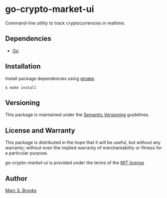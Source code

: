 # go-crypto-market-ui

Command-line utility to track cryptocurrencies in realtime.

## Dependencies

- [Go](https://golang.org)

## Installation

Install package dependencies using [gmake](https://www.gnu.org/software/make).

    $ make install

## Versioning

This package is maintained under the [Semantic Versioning](https://semver.org) guidelines.

## License and Warranty

This package is distributed in the hope that it will be useful, but without any warranty; without even the implied warranty of merchantability or fitness for a particular purpose.

_go-crypto-market-ui_ is provided under the terms of the [MIT license](http://www.opensource.org/licenses/mit-license.php)

## Author

[Marc S. Brooks](https://github.com/nuxy)
